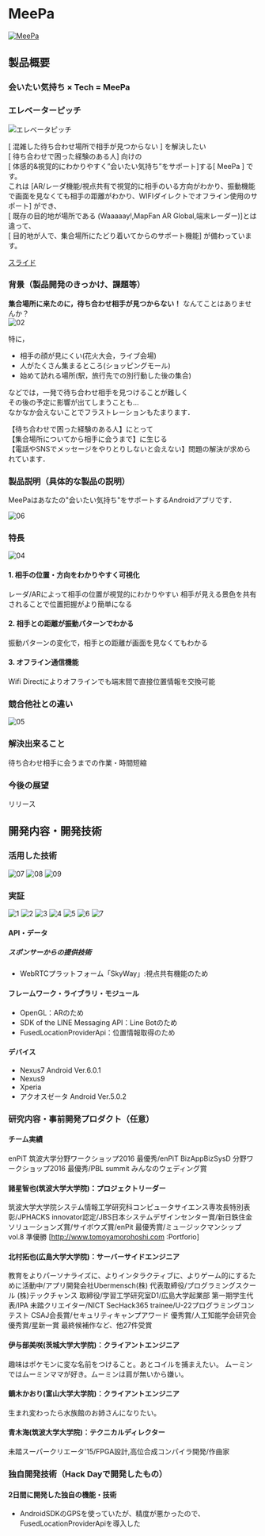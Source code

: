 # MeePa

[![MeePa](https://user-images.githubusercontent.com/32015564/32144461-9ee9b6d2-bcfc-11e7-8d8c-0706a5fda57d.png)](https://youtu.be/Q6coNOIEwdg)

## 製品概要
### 会いたい気持ち × Tech = MeePa

### エレベーターピッチ
![エレベータピッチ](https://user-images.githubusercontent.com/32015564/32144469-bdbce8c2-bcfc-11e7-80c2-d5ac27248caf.png)


[ 混雑した待ち合わせ場所で相手が見つからない ] を解決したい  
[ 待ち合わせで困った経験のある人] 向けの  
[ 体感的&視覚的にわかりやすく”会いたい気持ち”をサポート]する[ MeePa ] です。  
これは [AR/レーダ機能/視点共有で視覚的に相手のいる方向がわかり、振動機能で画面を見なくても相手の距離がわかり、WIFIダイレクトでオフライン使用のサポート] ができ、  
[ 既存の目的地が場所である (Waaaaay!,MapFan AR Global,端末レーダー)]とは違って、  
[ 目的地が人で、集合場所にたどり着いてからのサポート機能] が備わっています。  


[スライド](https://www.slideshare.net/secret/o6G9lGOeYamIPz)


### 背景（製品開発のきっかけ、課題等）
**集合場所に来たのに，待ち合わせ相手が見つからない！**
なんてことはありませんか？  
![02](https://user-images.githubusercontent.com/32015564/32144477-dcc7dc18-bcfc-11e7-904c-fc55b6210da8.png)

特に，  
* 相手の顔が見にくい(花火大会，ライブ会場)
* 人がたくさん集まるところ(ショッピングモール)
* 始めて訪れる場所(駅，旅行先での別行動した後の集合)  

などでは，一発で待ち合わせ相手を見つけることが難しく  
その後の予定に影響が出てしまうことも...  
なかなか会えないことでフラストレーションもたまります．

【待ち合わせで困った経験のある人】にとって  
【集合場所についてから相手に会うまで】に生じる  
【電話やSNSでメッセージをやりとりしないと会えない】問題の解決が求められています．  

### 製品説明（具体的な製品の説明）
MeePaはあなたの"会いたい気持ち"をサポートするAndroidアプリです．

![06](https://user-images.githubusercontent.com/32015564/32144488-fd156148-bcfc-11e7-901a-f281ab957096.png)


### 特長

![04](https://user-images.githubusercontent.com/32015564/32144482-f7ddab68-bcfc-11e7-92fb-3cc0018719fb.png)

#### 1. 相手の位置・方向をわかりやすく可視化
レーダ/ARによって相手の位置が視覚的にわかりやすい
相手が見える景色を共有されることで位置把握がより簡単になる

#### 2. 相手との距離が振動パターンでわかる
振動パターンの変化で，相手との距離が画面を見なくてもわかる

#### 3. オフライン通信機能
Wifi Directによりオフラインでも端末間で直接位置情報を交換可能


### 競合他社との違い
![05](https://user-images.githubusercontent.com/32015564/32144487-fce33010-bcfc-11e7-858b-bb9660f28344.png)

### 解決出来ること
待ち合わせ相手に会うまでの作業・時間短縮  


### 今後の展望
リリース

## 開発内容・開発技術
### 活用した技術
![07](https://user-images.githubusercontent.com/32015564/32144489-fd46eb50-bcfc-11e7-9b27-b3208bbd0508.png)
![08](https://user-images.githubusercontent.com/32015564/32144490-fd75b304-bcfc-11e7-8a74-ae91d96396b2.png)
![09](https://user-images.githubusercontent.com/32015564/32144491-fda6b382-bcfc-11e7-885b-81d2f0d47ab1.png)

### 実証
![1](https://user-images.githubusercontent.com/32015564/32144535-9754af52-bcfd-11e7-8ee6-bb3f919b90ed.png)
![2](https://user-images.githubusercontent.com/32015564/32144536-97812f00-bcfd-11e7-8f67-a0426fb469e3.png)
![3](https://user-images.githubusercontent.com/32015564/32144537-97c113cc-bcfd-11e7-9a37-74308149e526.png)
![4](https://user-images.githubusercontent.com/32015564/32144538-97ed7412-bcfd-11e7-91a5-01b4f530960f.png)
![5](https://user-images.githubusercontent.com/32015564/32144539-981bef72-bcfd-11e7-8a6d-7c85196051cd.png)
![6](https://user-images.githubusercontent.com/32015564/32144540-9848ad46-bcfd-11e7-8606-7d2c8c7e9b14.png)
![7](https://user-images.githubusercontent.com/32015564/32144541-9875fcba-bcfd-11e7-9025-4502d8453220.png)

#### API・データ
##### スポンサーからの提供技術
* WebRTCプラットフォーム「SkyWay」:視点共有機能のため


#### フレームワーク・ライブラリ・モジュール
* OpenGL：ARのため
* SDK of the LINE Messaging API：Line Botのため
* FusedLocationProviderApi：位置情報取得のため

#### デバイス
* Nexus7 Android Ver.6.0.1
* Nexus9
* Xperia
* アクオスゼータ Android Ver.5.0.2

### 研究内容・事前開発プロダクト（任意）
#### チーム実績
enPiT 筑波大学分野ワークショップ2016 最優秀/enPiT BizAppBizSysD 分野ワークショップ2016 最優秀/PBL summit みんなのウェディング賞

#### 諸星智也(筑波大学大学院)：プロジェクトリーダー
筑波大学大学院システム情報工学研究科コンピュータサイエンス専攻長特別表彰/JPHACKS innovator認定/JBS日本システムデザインセンター賞/新日鉄住金ソリューションズ賞/サイボウズ賞/enPit 最優秀賞/ミュージックマンシップ vol.8 準優勝
[http://www.tomoyamorohoshi.com :Portforio]

#### 北村拓也(広島大学大学院)：サーバーサイドエンジニア
教育をよりパーソナライズに、よりインタラクティブに、よりゲーム的にするために活動中/アプリ開発会社Ubermensch(株) 代表取締役/プログラミングスクール (株)テックチャンス 取締役/学習工学研究室D1/広島大学起業部 第一期学生代表/IPA 未踏クリエイター/NICT SecHack365 trainee/U-22プログラミングコンテスト CSAJ会長賞/セキュリティキャンプアワード 優秀賞/人工知能学会研究会優秀賞/星新一賞 最終候補作など、他27件受賞

#### 伊与部美咲(茨城大学大学院)：クライアントエンジニア
趣味はポケモンに変な名前をつけること。あとコイルを捕まえたい。
ムーミンではムーミンママが好き。ムーミンは肩が無いから嫌い。
#### 鏑木かおり(富山大学大学院)：クライアントエンジニア
生まれ変わったら水族館のお姉さんになりたい。
#### 青木海(筑波大学大学院)：テクニカルディレクター
未踏スーパークリエータ'15/FPGA設計,高位合成コンパイラ開発/作曲家


### 独自開発技術（Hack Dayで開発したもの）
#### 2日間に開発した独自の機能・技術
* AndroidSDKのGPSを使っていたが、精度が悪かったので、FusedLocationProviderApiを導入した
